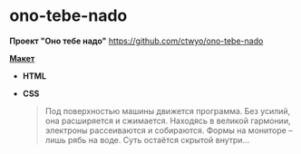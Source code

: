 # ono-tebe-nado
**Проект "Оно тебе надо"**
https://github.com/ctwyo/ono-tebe-nado

[**Макет**](https://www.figma.com/file/ku2mi8kTFA4j17CZZBRWwT/2-%D0%9E%D0%BD%D0%BE-%D1%82%D0%B5%D0%B1%D0%B5-%D0%BD%D0%B0%D0%B4%D0%BE-Copy?fuid=955891730233777203)

- **HTML**
- **CSS**

  > Под поверхностью машины движется программа.
  > Без усилий, она расширяется и сжимается.
  > Находясь в великой гармонии, электроны рассеиваются и собираются.
  > Формы на мониторе – лишь рябь на воде. Суть остаётся скрытой внутри…

